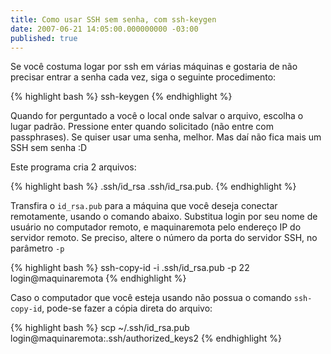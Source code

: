 ```yaml
---
title: Como usar SSH sem senha, com ssh-keygen
date: 2007-06-21 14:05:00.000000000 -03:00
published: true
---
```


Se você costuma logar por ssh em várias máquinas e gostaria de não precisar entrar a senha cada vez, siga o seguinte procedimento:

{% highlight bash %}
ssh-keygen
{% endhighlight %}

Quando for perguntado a você o local onde salvar o arquivo, escolha o lugar padrão. Pressione enter quando solicitado (não entre com passphrases). Se quiser usar uma senha, melhor. Mas daí não fica mais um SSH sem senha :D

Este programa cria 2 arquivos:

{% highlight bash %}
.ssh/id_rsa
.ssh/id_rsa.pub.
{% endhighlight %}

Transfira o `id_rsa.pub` para a máquina que você deseja conectar remotamente, usando o comando abaixo. Substitua login por seu nome de usuário no computador remoto, e maquinaremota pelo endereço IP do servidor remoto. Se preciso, altere o número da porta do servidor SSH, no parâmetro `-p`

{% highlight bash %}
ssh-copy-id -i .ssh/id_rsa.pub -p 22 login@maquinaremota
{% endhighlight %}

Caso o computador que você esteja usando não possua o comando `ssh-copy-id`, pode-se fazer a cópia direta do arquivo:

{% highlight bash %}
scp ~/.ssh/id_rsa.pub login@maquinaremota:.ssh/authorized_keys2
{% endhighlight %}
